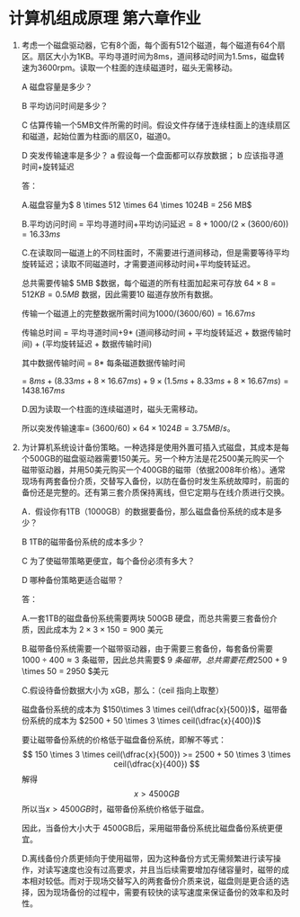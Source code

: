 # 计算机组成原理 第六章作业

1. 考虑一个磁盘驱动器，它有8个面，每个面有512个磁道，每个磁道有64个扇区。扇区大小为1KB。平均寻道时间为8ms，道间移动时间为1.5ms，磁盘转速为3600rpm。读取一个柱面的连续磁道时，磁头无需移动。

   A 磁盘容量是多少？

   B 平均访问时间是多少？

   C 估算传输一个5MB文件所需的时间。假设文件存储于连续柱面上的连续扇区和磁道，起始位置为柱面i的扇区0，磁道0。

   D 突发传输速率是多少？
    a 假设每一个盘面都可以存放数据； b 应该指寻道时间+旋转延迟

   答：

   A.磁盘容量为$ 8 \times 512 \times 64 \times 1024B = 256 MB$

   B.平均访问时间 = 平均寻道时间+平均访问延迟$= 8 + 1000/(2\times(3600/60)) = 16.33ms$

   C.在读取同一磁道上的不同柱面时，不需要进行道间移动，但是需要等待平均旋转延迟；读取不同磁道时，才需要道间移动时间+平均旋转延迟。

   总共需要传输$ 5MB $数据，每个磁道的所有柱面加起来可存放 $64 \times 8=512KB=0.5MB$ 数据，因此需要10 磁道存放所有数据。

   传输一个磁道上的完整数据所需时间为$1000/(3600/60)=16.67ms$

   传输总时间 = 平均寻道时间+9\* (道间移动时间 + 平均旋转延迟 + 数据传输时间) + (平均旋转延迟 + 数据传输时间)

   其中数据传输时间 = 8\* 每条磁道数据传输时间

   = $8ms +(8.33ms+8\times 16.67ms)+ 9\times (1.5ms+8.33ms+8\times 16.67ms) = 1438.167ms$

   D.因为读取一个柱面的连续磁道时，磁头无需移动。

   所以突发传输速率= $(3600/60)\times 64 \times 1024 B = 3.75 MB/s$。

   

2. 为计算机系统设计备份策略。一种选择是使用外置可插入式磁盘，其成本是每个500GB的磁盘驱动器需要150美元。另一个种方法是花2500美元购买一个磁带驱动器，并用50美元购买一个400GB的磁带（依据2008年价格）。通常现场有两套备份介质，交替写入备份，以防在备份时发生系统故障时，前面的备份还是完整的。还有第三套介质保持离线，但它定期与在线介质进行交换。

   A．假设你有1TB（1000GB）的数据要备份，那么磁盘备份系统的成本是多少？

   B 1TB的磁带备份系统的成本多少？

   C 为了使磁带策略更便宜，每个备份必须有多大？

   D 哪种备份策略更适合磁带？
   
   答：
   
   A.一套1TB的磁盘备份系统需要两块 500GB 硬盘，而总共需要三套备份介质，因此成本为 $2\times 3 \times 150 = 900$ 美元
   
   B.磁带备份系统需要一个磁带驱动器，由于需要三套备份，每套备份需要 $1000\div 400\approx 3$ 条磁带，因此总共需要$ 9 $条磁带，总共需要花费$2500 + 9 \times 50 = 2950 $美元
   
   C.假设待备份数据大小为 xGB，那么：（ceil 指向上取整）
   
   磁盘备份系统的成本为 $150\times 3 \times ceil(\dfrac{x}{500})$，磁带备份系统的成本为 $2500 + 50 \times 3 \times ceil(\dfrac{x}{400})$
   
   要让磁带备份系统的价格低于磁盘备份系统，即解不等式：
   $$
   150 \times 3 \times ceil(\dfrac{x}{500}) >= 2500 + 50 \times 3 \times ceil(\dfrac{x}{400})
   $$
   解得 
   $$
   x > 4500 GB
   $$
    所以当$x > 4500 GB$时，磁带备份系统价格低于磁盘。
   
   因此，当备份大小大于 4500GB后，采用磁带备份系统比磁盘备份系统更便宜。
   
   D.离线备份介质更倾向于使用磁带，因为这种备份方式无需频繁进行读写操作，对读写速度也没有过高要求，并且当后续需要增加存储容量时，磁带的成本相对较低。而对于现场交替写入的两套备份介质来说，磁盘则是更合适的选择，因为现场备份的过程中，需要有较快的读写速度来保证备份的效率和及时性。